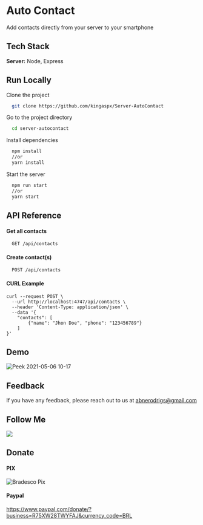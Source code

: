 
# Auto Contact

Add contacts directly from your server to your smartphone


## Tech Stack

**Server:** Node, Express

  
## Run Locally

Clone the project

```bash
  git clone https://github.com/kingaspx/Server-AutoContact
```

Go to the project directory

```bash
  cd server-autocontact
```

Install dependencies

```bash
  npm install
  //or
  yarn install
```

Start the server

```bash
  npm run start
  //or
  yarn start
```

  
## API Reference

#### Get all contacts

```http
  GET /api/contacts
```

#### Create contact(s)

```http
  POST /api/contacts
```

#### CURL Example

```shell
curl --request POST \
  --url http://localhost:4747/api/contacts \
  --header 'Content-Type: application/json' \
  --data '{	
	"contacts": [		
		{"name": "Jhon Doe", "phone": "123456789"}
	]
}'
```

  
## Demo

![Peek 2021-05-06 10-17](https://user-images.githubusercontent.com/40338524/117304567-4438ef80-ae54-11eb-9a4a-82bafd639eed.gif)

  
## Feedback

If you have any feedback, please reach out to us at abnerodrigs@gmail.com

## Follow Me

<a href="https://instagram.com/rodriguesabner_"><img src="https://img.shields.io/badge/instagram-E4405F.svg?style=for-the-badge&logo=instagram&logoColor=white"/></a>

  
## Donate


#### PIX
![Bradesco Pix](https://user-images.githubusercontent.com/40338524/117305365-11dbc200-ae55-11eb-9ee7-a57070e35c59.jpg)

#### Paypal
https://www.paypal.com/donate/?business=R75XW28TWYFAJ&currency_code=BRL

  
